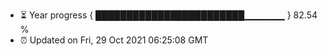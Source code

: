 - ⏳ Year progress { ████████████████████████▁▁▁▁▁▁ } 82.54 %
- ⏰ Updated on Fri, 29 Oct 2021 06:25:08 GMT

